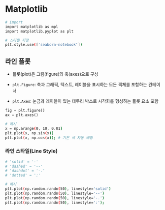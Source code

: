 # Matplotlib

```bash
# import
import matplotlib as mpl
import matplotlib.pyplot as plt

# 스타일 지정
plt.style.use(['seaborn-notebook'])
```



## 라인 플롯

* 플롯(plot)은 그림(figure)와 축(axes)으로 구성

- `plt.Figure`: 축과 그래픽, 텍스트, 레이블을 표시하는 모든 객체를 포함하는 컨테이너

- `plt.Axes`: 눈금과 레이블이 있는 테두리 박스로 시각화를 형성하는 플롯 요소 포함

```python
fig = plt.figure()
ax = plt.axes()
```

```bash
# 예시
x = np.arange(0, 10, 0.01)
plt.plot(x, np.sin(x))
plt.plot(x, np.cos(x)); # 기본 색 자동 배정
```

### 라인 스타일(Line Style)

```bash
# 'solid' = '-'
# 'dashed' = '--'
# 'dashdot' = '-.'
# 'dotted' = ':'

# 예시
plt.plot(np.random.randn(50), linestyle='solid')
plt.plot(np.random.randn(50), linestyle='--')
plt.plot(np.random.randn(50), linestyle='-.')
plt.plot(np.random.randn(50), linestyle=':');
```





